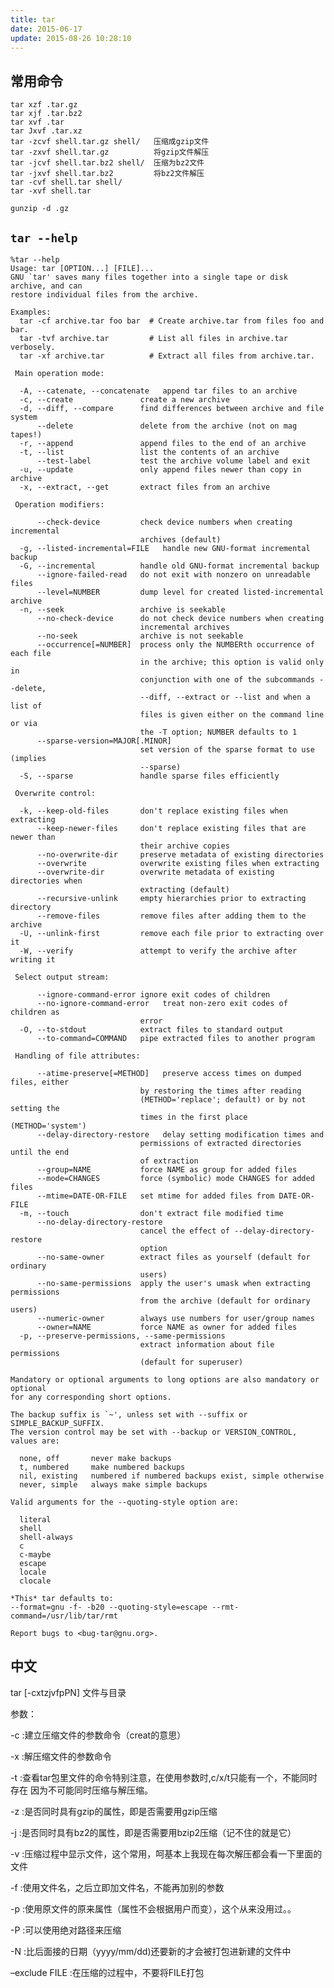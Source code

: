 ```yaml
---
title: tar
date: 2015-06-17
update: 2015-08-26 10:28:10
---
```



## 常用命令
    tar xzf .tar.gz
    tar xjf .tar.bz2
    tar xvf .tar
    tar Jxvf .tar.xz 
    tar -zcvf shell.tar.gz shell/   压缩成gzip文件
    tar -zxvf shell.tar.gz          将gzip文件解压
    tar -jcvf shell.tar.bz2 shell/  压缩为bz2文件
    tar -jxvf shell.tar.bz2         将bz2文件解压
    tar -cvf shell.tar shell/
    tar -xvf shell.tar

    gunzip -d .gz

## `tar --help`

    %tar --help
    Usage: tar [OPTION...] [FILE]...
    GNU `tar' saves many files together into a single tape or disk archive, and can
    restore individual files from the archive.
    
    Examples:
      tar -cf archive.tar foo bar  # Create archive.tar from files foo and bar.
      tar -tvf archive.tar         # List all files in archive.tar verbosely.
      tar -xf archive.tar          # Extract all files from archive.tar.
    
     Main operation mode:
    
      -A, --catenate, --concatenate   append tar files to an archive
      -c, --create               create a new archive
      -d, --diff, --compare      find differences between archive and file system
          --delete               delete from the archive (not on mag tapes!)
      -r, --append               append files to the end of an archive
      -t, --list                 list the contents of an archive
          --test-label           test the archive volume label and exit
      -u, --update               only append files newer than copy in archive
      -x, --extract, --get       extract files from an archive
    
     Operation modifiers:
    
          --check-device         check device numbers when creating incremental
                                 archives (default)
      -g, --listed-incremental=FILE   handle new GNU-format incremental backup
      -G, --incremental          handle old GNU-format incremental backup
          --ignore-failed-read   do not exit with nonzero on unreadable files
          --level=NUMBER         dump level for created listed-incremental archive
      -n, --seek                 archive is seekable
          --no-check-device      do not check device numbers when creating
                                 incremental archives
          --no-seek              archive is not seekable
          --occurrence[=NUMBER]  process only the NUMBERth occurrence of each file
                                 in the archive; this option is valid only in
                                 conjunction with one of the subcommands --delete,
                                 --diff, --extract or --list and when a list of
                                 files is given either on the command line or via
                                 the -T option; NUMBER defaults to 1
          --sparse-version=MAJOR[.MINOR]
                                 set version of the sparse format to use (implies
                                 --sparse)
      -S, --sparse               handle sparse files efficiently
    
     Overwrite control:
    
      -k, --keep-old-files       don't replace existing files when extracting
          --keep-newer-files     don't replace existing files that are newer than
                                 their archive copies
          --no-overwrite-dir     preserve metadata of existing directories
          --overwrite            overwrite existing files when extracting
          --overwrite-dir        overwrite metadata of existing directories when
                                 extracting (default)
          --recursive-unlink     empty hierarchies prior to extracting directory
          --remove-files         remove files after adding them to the archive
      -U, --unlink-first         remove each file prior to extracting over it
      -W, --verify               attempt to verify the archive after writing it
    
     Select output stream:
    
          --ignore-command-error ignore exit codes of children
          --no-ignore-command-error   treat non-zero exit codes of children as
                                 error
      -O, --to-stdout            extract files to standard output
          --to-command=COMMAND   pipe extracted files to another program
    
     Handling of file attributes:
    
          --atime-preserve[=METHOD]   preserve access times on dumped files, either
                                 by restoring the times after reading
                                 (METHOD='replace'; default) or by not setting the
                                 times in the first place (METHOD='system')
          --delay-directory-restore   delay setting modification times and
                                 permissions of extracted directories until the end
                                 of extraction
          --group=NAME           force NAME as group for added files
          --mode=CHANGES         force (symbolic) mode CHANGES for added files
          --mtime=DATE-OR-FILE   set mtime for added files from DATE-OR-FILE
      -m, --touch                don't extract file modified time
          --no-delay-directory-restore
                                 cancel the effect of --delay-directory-restore
                                 option
          --no-same-owner        extract files as yourself (default for ordinary
                                 users)
          --no-same-permissions  apply the user's umask when extracting permissions
                                 from the archive (default for ordinary users)
          --numeric-owner        always use numbers for user/group names
          --owner=NAME           force NAME as owner for added files
      -p, --preserve-permissions, --same-permissions
                                 extract information about file permissions
                                 (default for superuser)
    
    Mandatory or optional arguments to long options are also mandatory or optional
    for any corresponding short options.
    
    The backup suffix is `~', unless set with --suffix or SIMPLE_BACKUP_SUFFIX.
    The version control may be set with --backup or VERSION_CONTROL, values are:
    
      none, off       never make backups
      t, numbered     make numbered backups
      nil, existing   numbered if numbered backups exist, simple otherwise
      never, simple   always make simple backups
    
    Valid arguments for the --quoting-style option are:
    
      literal
      shell
      shell-always
      c
      c-maybe
      escape
      locale
      clocale
    
    *This* tar defaults to:
    --format=gnu -f- -b20 --quoting-style=escape --rmt-command=/usr/lib/tar/rmt
    
    Report bugs to <bug-tar@gnu.org>.

## 中文

tar [-cxtzjvfpPN] 文件与目录

参数：

-c :建立压缩文件的参数命令（creat的意思）

-x :解压缩文件的参数命令

-t :查看tar包里文件的命令特别注意，在使用参数时,c/x/t只能有一个，不能同时存在
因为不可能同时压缩与解压缩。

-z :是否同时具有gzip的属性，即是否需要用gzip压缩

-j :是否同时具有bz2的属性，即是否需要用bzip2压缩（记不住的就是它）

-v :压缩过程中显示文件，这个常用，呵基本上我现在每次解压都会看一下里面的文件

-f :使用文件名，之后立即加文件名，不能再加别的参数

-p :使用原文件的原来属性（属性不会根据用户而变），这个从来没用过。。

-P :可以使用绝对路径来压缩

-N :比后面接的日期（yyyy/mm/dd)还要新的才会被打包进新建的文件中

–exclude FILE :在压缩的过程中，不要将FILE打包
